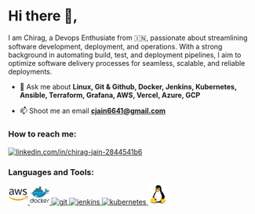 <h1 align="left">Hi there 👋,</h1>
<p>I am Chirag, a Devops Enthusiate from 🇮🇳, passionate about streamlining software development, deployment, and operations. With a strong background in automating build, test, and deployment pipelines, I aim to optimize software delivery processes for seamless, scalable, and reliable deployments.<p>

- 💬 Ask me about **Linux, Git & Github, Docker, Jenkins, Kubernetes, Ansible, Terraform, Grafana, AWS, Vercel, Azure, GCP**

- 📫 Shoot me an email **cjain6641@gmail.com**

<h3 align="left">How to reach me:</h3>
<p align="left">
<a href="[linkedin.com/in/chirag-jain-2844541b6](https://www.linkedin.com/in/chirag-jain-2844541b6/)" target="blank"><img align="center" src="https://raw.githubusercontent.com/rahuldkjain/github-profile-readme-generator/master/src/images/icons/Social/linked-in-alt.svg" alt="linkedin.com/in/chirag-jain-2844541b6" height="30" width="40" /></a>
</p>

<h3 align="left">Languages and Tools:</h3>
<p align="left"> <a href="https://aws.amazon.com" target="_blank" rel="noreferrer"> <img src="https://raw.githubusercontent.com/devicons/devicon/master/icons/amazonwebservices/amazonwebservices-original-wordmark.svg" alt="aws" width="40" height="40"/> </a> <a href="https://www.docker.com/" target="_blank" rel="noreferrer"> <img src="https://raw.githubusercontent.com/devicons/devicon/master/icons/docker/docker-original-wordmark.svg" alt="docker" width="40" height="40"/> </a> <a href="https://git-scm.com/" target="_blank" rel="noreferrer"> <img src="https://www.vectorlogo.zone/logos/git-scm/git-scm-icon.svg" alt="git" width="40" height="40"/> </a> <a href="https://www.jenkins.io" target="_blank" rel="noreferrer"> <img src="https://www.vectorlogo.zone/logos/jenkins/jenkins-icon.svg" alt="jenkins" width="40" height="40"/> </a> <a href="https://kubernetes.io" target="_blank" rel="noreferrer"> <img src="https://www.vectorlogo.zone/logos/kubernetes/kubernetes-icon.svg" alt="kubernetes" width="40" height="40"/> </a> <a href="https://www.linux.org/" target="_blank" rel="noreferrer"> <img src="https://raw.githubusercontent.com/devicons/devicon/master/icons/linux/linux-original.svg" alt="linux" width="40" height="40"/> </a> </p>
